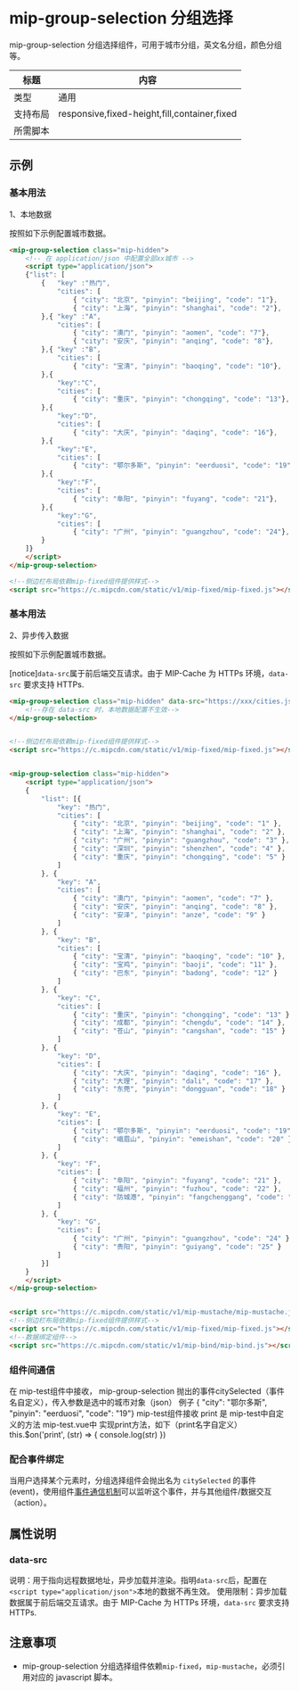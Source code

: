 # mip-group-selection 分组选择

mip-group-selection 分组选择组件，可用于城市分组，英文名分组，颜色分组等。

标题|内容
----|----
类型|通用
支持布局|responsive,fixed-height,fill,container,fixed
所需脚本|

## 示例

### 基本用法
1、本地数据

按照如下示例配置城市数据。



```html
<mip-group-selection class="mip-hidden">
	<!-- 在 application/json 中配置全部xx城市 -->
	<script type="application/json">
    {"list": [
    	{   "key" :"热门",
    		"cities": [
	        	{ "city": "北京", "pinyin": "beijing", "code": "1"},
	        	{ "city": "上海", "pinyin": "shanghai", "code": "2"},
	    },{	"key" :"A",
        	"cities": [
				{ "city": "澳门", "pinyin": "aomen", "code": "7"},
				{ "city": "安庆", "pinyin": "anqing", "code": "8"},
		},{ "key" :"B",
			"cities": [
				{ "city": "宝清", "pinyin": "baoqing", "code": "10"},
		},{
			"key":"C",
			"cities": [
				{ "city": "重庆", "pinyin": "chongqing", "code": "13"},
		},{
			"key":"D",
			"cities": [
				{ "city": "大庆", "pinyin": "daqing", "code": "16"},
		},{
			"key":"E",
			"cities": [
				{ "city": "鄂尔多斯", "pinyin": "eerduosi", "code": "19"},
		},{
			"key":"F",
			"cities": [
				{ "city": "阜阳", "pinyin": "fuyang", "code": "21"},
		},{
			"key":"G",
			"cities": [
				{ "city": "广州", "pinyin": "guangzhou", "code": "24"},
		}
	]}
    </script>
</mip-group-selection>

<!--侧边栏布局依赖mip-fixed组件提供样式-->
<script src="https://c.mipcdn.com/static/v1/mip-fixed/mip-fixed.js"></script>
```

### 基本用法

2、异步传入数据

按照如下示例配置城市数据。

[notice]`data-src`属于前后端交互请求。由于 MIP-Cache 为 HTTPs 环境，`data-src` 要求支持 HTTPs.

```html
<mip-group-selection class="mip-hidden" data-src="https://xxx/cities.json">
    <!--存在 data-src 时，本地数据配置不生效-->
</mip-group-selection>


<!--侧边栏布局依赖mip-fixed组件提供样式-->
<script src="https://c.mipcdn.com/static/v1/mip-fixed/mip-fixed.js"></script>
```


    
```html

<mip-group-selection class="mip-hidden">
    <script type="application/json">
    {
        "list": [{
            "key": "热门",
            "cities": [
                { "city": "北京", "pinyin": "beijing", "code": "1" },
                { "city": "上海", "pinyin": "shanghai", "code": "2" },
                { "city": "广州", "pinyin": "guangzhou", "code": "3" },
                { "city": "深圳", "pinyin": "shenzhen", "code": "4" },
                { "city": "重庆", "pinyin": "chongqing", "code": "5" }
            ]
        }, {
            "key": "A",
            "cities": [
                { "city": "澳门", "pinyin": "aomen", "code": "7" },
                { "city": "安庆", "pinyin": "anqing", "code": "8" },
                { "city": "安泽", "pinyin": "anze", "code": "9" }
            ]
        }, {
            "key": "B",
            "cities": [
                { "city": "宝清", "pinyin": "baoqing", "code": "10" },
                { "city": "宝鸡", "pinyin": "baoji", "code": "11" },
                { "city": "巴东", "pinyin": "badong", "code": "12" }
            ]
        }, {
            "key": "C",
            "cities": [
                { "city": "重庆", "pinyin": "chongqing", "code": "13" },
                { "city": "成都", "pinyin": "chengdu", "code": "14" },
                { "city": "苍山", "pinyin": "cangshan", "code": "15" }
            ]
        }, {
            "key": "D",
            "cities": [
                { "city": "大庆", "pinyin": "daqing", "code": "16" },
                { "city": "大理", "pinyin": "dali", "code": "17" },
                { "city": "东莞", "pinyin": "dongguan", "code": "18" }
            ]
        }, {
            "key": "E",
            "cities": [
                { "city": "鄂尔多斯", "pinyin": "eerduosi", "code": "19" },
                { "city": "峨眉山", "pinyin": "emeishan", "code": "20" }
            ]
        }, {
            "key": "F",
            "cities": [
                { "city": "阜阳", "pinyin": "fuyang", "code": "21" },
                { "city": "福州", "pinyin": "fuzhou", "code": "22" },
                { "city": "防城港", "pinyin": "fangchenggang", "code": "23" }
            ]
        }, {
            "key": "G",
            "cities": [
                { "city": "广州", "pinyin": "guangzhou", "code": "24" },
                { "city": "贵阳", "pinyin": "guiyang", "code": "25" }
            ]
        }]
    }
    </script>
</mip-group-selection>


<script src="https://c.mipcdn.com/static/v1/mip-mustache/mip-mustache.js"></script>
<!--侧边栏布局依赖mip-fixed组件提供样式-->
<script src="https://c.mipcdn.com/static/v1/mip-fixed/mip-fixed.js"></script>
<!--数据绑定组件-->
<script src="https://c.mipcdn.com/static/v1/mip-bind/mip-bind.js"></script>
```
### 组件间通信
在 mip-test组件中接收， mip-group-selection 抛出的事件citySelected（事件名自定义），传入参数是选中的城市对象（json） 
	例子  { "city": "鄂尔多斯", "pinyin": "eerduosi", "code": "19"}
 <mip-group-selection class="mip-hidden" on="citySelected:cityTest.print"> 
mip-test组件接收 
 <mip-test id="cityTest"></mip-test>
print 是 mip-test中自定义的方法
mip-test.vue中 实现print方法，如下（print名字自定义）
this.$on('print', (str) => {
      console.log(str)
    })


### 配合事件绑定
当用户选择某个元素时，分组选择组件会抛出名为 `citySelected` 的事件(event)，使用组件[事件通信机制](https://www.mipengine.org/doc/3-widget/6-help/3-mip-normal.html)可以监听这个事件，并与其他组件/数据交互（action）。


## 属性说明
### data-src
说明：用于指向远程数据地址，异步加载并渲染。指明`data-src`后，配置在`<script type="application/json">`本地的数据不再生效。
使用限制：异步加载数据属于前后端交互请求。由于 MIP-Cache 为 HTTPs 环境，`data-src` 要求支持 HTTPs.


## 注意事项
- mip-group-selection 分组选择组件依赖`mip-fixed`，`mip-mustache`，必须引用对应的 javascript 脚本。